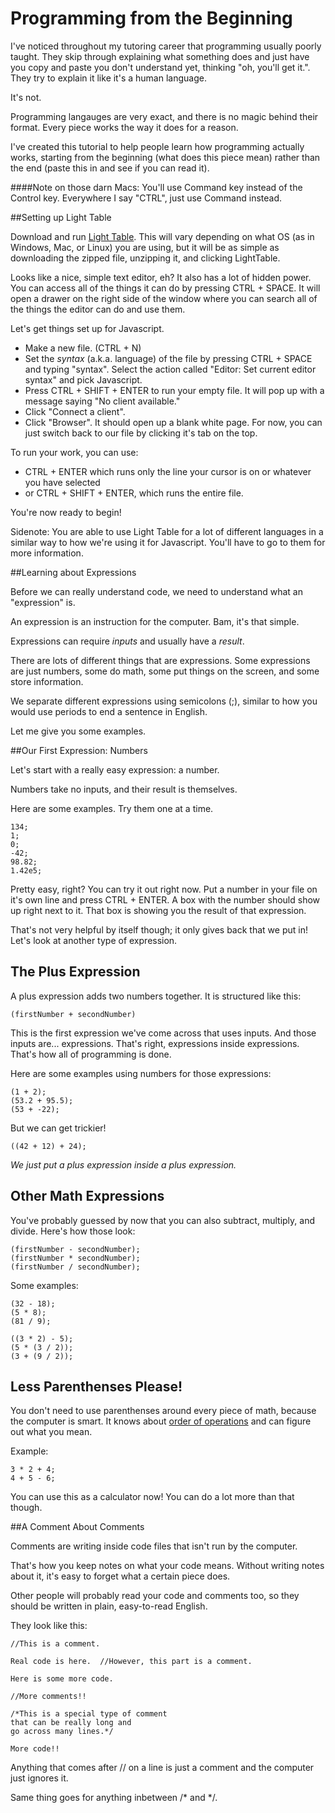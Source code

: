 # Programming from the Beginning

I've noticed throughout my tutoring career that programming usually poorly taught.  They skip through explaining what something does and just have you copy and paste you don't understand yet, thinking "oh, you'll get it.".  They try to explain it like it's a human language.

It's not.

Programming langauges are very exact, and there is no magic behind their format.  Every piece works the way it does for a reason.

I've created this tutorial to help people learn how programming actually works, starting from the beginning (what does this piece mean) rather than the end (paste this in and see if you can read it).

####Note on those darn Macs:
You'll use Command key instead of the Control key.  Everywhere I say "CTRL", just use Command instead.



##Setting up Light Table

Download and run [Light Table](http://lighttable.com/).  This will vary depending on what OS (as in Windows, Mac, or Linux) you are using, but it will be as simple as downloading the zipped file, unzipping it, and clicking LightTable.

Looks like a nice, simple text editor, eh?  It also has a lot of hidden power.  You can access all of the things it can do by pressing CTRL + SPACE.  It will open a drawer on the right side of the window where you can search all of the things the editor can do and use them.

Let's get things set up for Javascript.

- Make a new file. (CTRL + N)
- Set the *syntax* (a.k.a. language) of the file by pressing CTRL + SPACE and typing "syntax".  Select the action called "Editor: Set current editor syntax" and pick Javascript.
- Press CTRL + SHIFT + ENTER to run your empty file.  It will pop up with a message saying "No client available."
- Click "Connect a client".
- Click "Browser".  It should open up a blank white page.  For now, you can just switch back to our file by clicking it's tab on the top.

To run your work, you can use:

- CTRL + ENTER which runs only the line your cursor is on or whatever you have selected
- or CTRL + SHIFT + ENTER, which runs the entire file.

You're now ready to begin!

Sidenote: You are able to use Light Table for a lot of different languages in a similar way to how we're using it for Javascript.  You'll have to go to them for more information.



##Learning about Expressions

Before we can really understand code, we need to understand what an "expression" is.

An expression is an instruction for the computer.  Bam, it's that simple.

Expressions can require *inputs* and usually have a *result*.

There are lots of different things that are expressions.  Some expressions are just numbers, some do math, some put things on the screen, and some store information.

We separate different expressions using semicolons (;), similar to how you would use periods to end a sentence in English.

Let me give you some examples.



##Our First Expression: Numbers

Let's start with a really easy expression: a number.

Numbers take no inputs, and their result is themselves.

Here are some examples.  Try them one at a time.

    134;
    1;
    0;
    -42;
    98.82;
    1.42e5;

Pretty easy, right?  You can try it out right now.  Put a number in your file on it's own line and press CTRL + ENTER.  A box with the number should show up right next to it.  That box is showing you the result of that expression.

That's not very helpful by itself though; it only gives back that we put in!  Let's look at another type of expression.



## The Plus Expression

A plus expression adds two numbers together.  It is structured like this:

    (firstNumber + secondNumber)

This is the first expression we've come across that uses inputs.  And those inputs are... expressions.  That's right, expressions inside expressions.  That's how all of programming is done.

Here are some examples using numbers for those expressions:

    (1 + 2);
    (53.2 + 95.5);
    (53 + -22);

But we can get trickier!

    ((42 + 12) + 24);

*We just put a plus expression inside a plus expression.*



## Other Math Expressions

You've probably guessed by now that you can also subtract, multiply, and divide.  Here's how those look:

    (firstNumber - secondNumber);
    (firstNumber * secondNumber);
    (firstNumber / secondNumber);

Some examples:

    (32 - 18);
    (5 * 8);
    (81 / 9);

    ((3 * 2) - 5);
    (5 * (3 / 2));
    (3 + (9 / 2));



## Less Parenthenses Please!

You don't need to use parenthenses around every piece of math, because the computer is smart.  It knows about [order of operations](http://www.purplemath.com/modules/orderops.htm) and can figure out what you mean.

Example:

    3 * 2 + 4;
    4 + 5 - 6;

You can use this as a calculator now!  You can do a lot more than that though.



##A Comment About Comments

Comments are writing inside code files that isn't run by the computer.

That's how you keep notes on what your code means.  Without writing notes about it, it's easy to forget what a certain piece does.

Other people will probably read your code and comments too, so they should be written in plain, easy-to-read English.

They look like this:

    //This is a comment.

    Real code is here.  //However, this part is a comment.

    Here is some more code.

    //More comments!!

    /*This is a special type of comment
    that can be really long and
    go across many lines.*/

    More code!!

Anything that comes after // on a line is just a comment and the computer just ignores it.

Same thing goes for anything inbetween /\* and \*/.
